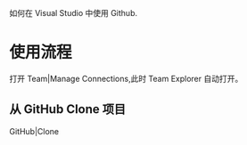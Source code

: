 ﻿如何在 Visual Studio 中使用 Github.

# 使用流程

打开 Team|Manage Connections,此时 Team Explorer 自动打开。

## 从 GitHub Clone 项目
GitHub|Clone
